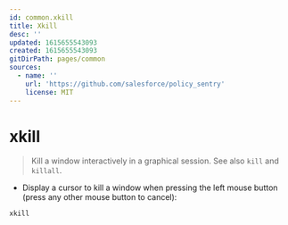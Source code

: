 ```yaml
---
id: common.xkill
title: Xkill
desc: ''
updated: 1615655543093
created: 1615655543093
gitDirPath: pages/common
sources:
  - name: ''
    url: 'https://github.com/salesforce/policy_sentry'
    license: MIT
---
```

# xkill

> Kill a window interactively in a graphical session.
> See also `kill` and `killall`.

- Display a cursor to kill a window when pressing the left mouse button (press any other mouse button to cancel):

`xkill`

